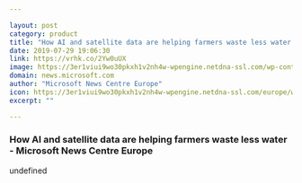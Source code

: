 ```yaml
---

layout: post
category: product
title: "How AI and satellite data are helping farmers waste less water - Microsoft News Centre Europe"
date: 2019-07-29 19:06:30
link: https://vrhk.co/2Yw0uUX
image: https://3er1viui9wo30pkxh1v2nh4w-wpengine.netdna-ssl.com/wp-content/uploads/prod/sites/93/2019/07/crops-1024x683.jpg
domain: news.microsoft.com
author: "Microsoft News Centre Europe"
icon: https://3er1viui9wo30pkxh1v2nh4w-wpengine.netdna-ssl.com/europe/wp-content/themes/microsoft-news-center-2016/assets/img/site-icon.png
excerpt: ""

---
```


### How AI and satellite data are helping farmers waste less water - Microsoft News Centre Europe

undefined
